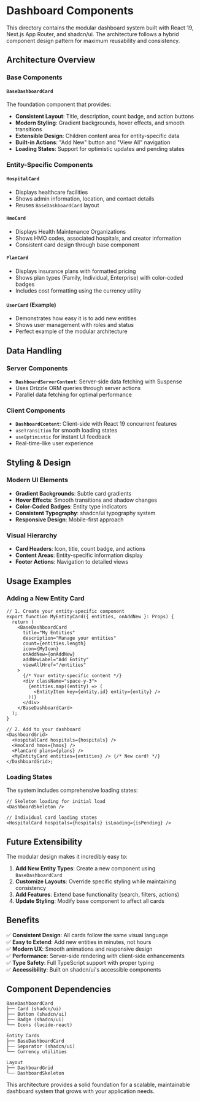 # Dashboard Components

This directory contains the modular dashboard system built with React 19, Next.js App Router, and shadcn/ui. The architecture follows a hybrid component design pattern for maximum reusability and consistency.

## Architecture Overview

### Base Components

#### `BaseDashboardCard`

The foundation component that provides:

- **Consistent Layout**: Title, description, count badge, and action buttons
- **Modern Styling**: Gradient backgrounds, hover effects, and smooth transitions
- **Extensible Design**: Children content area for entity-specific data
- **Built-in Actions**: "Add New" button and "View All" navigation
- **Loading States**: Support for optimistic updates and pending states

### Entity-Specific Components

#### `HospitalCard`

- Displays healthcare facilities
- Shows admin information, location, and contact details
- Reuses `BaseDashboardCard` layout

#### `HmoCard`

- Displays Health Maintenance Organizations
- Shows HMO codes, associated hospitals, and creator information
- Consistent card design through base component

#### `PlanCard`

- Displays insurance plans with formatted pricing
- Shows plan types (Family, Individual, Enterprise) with color-coded badges
- Includes cost formatting using the currency utility

#### `UserCard` (Example)

- Demonstrates how easy it is to add new entities
- Shows user management with roles and status
- Perfect example of the modular architecture

## Data Handling

### Server Components

- **`DashboardServerContent`**: Server-side data fetching with Suspense
- Uses Drizzle ORM queries through server actions
- Parallel data fetching for optimal performance

### Client Components

- **`DashboardContent`**: Client-side with React 19 concurrent features
- `useTransition` for smooth loading states
- `useOptimistic` for instant UI feedback
- Real-time-like user experience

## Styling & Design

### Modern UI Elements

- **Gradient Backgrounds**: Subtle card gradients
- **Hover Effects**: Smooth transitions and shadow changes
- **Color-Coded Badges**: Entity type indicators
- **Consistent Typography**: shadcn/ui typography system
- **Responsive Design**: Mobile-first approach

### Visual Hierarchy

- **Card Headers**: Icon, title, count badge, and actions
- **Content Areas**: Entity-specific information display
- **Footer Actions**: Navigation to detailed views

## Usage Examples

### Adding a New Entity Card

```tsx
// 1. Create your entity-specific component
export function MyEntityCard({ entities, onAddNew }: Props) {
  return (
    <BaseDashboardCard
      title="My Entities"
      description="Manage your entities"
      count={entities.length}
      icon={MyIcon}
      onAddNew={onAddNew}
      addNewLabel="Add Entity"
      viewAllHref="/entities"
    >
      {/* Your entity-specific content */}
      <div className="space-y-3">
        {entities.map((entity) => (
          <EntityItem key={entity.id} entity={entity} />
        ))}
      </div>
    </BaseDashboardCard>
  );
}

// 2. Add to your dashboard
<DashboardGrid>
  <HospitalCard hospitals={hospitals} />
  <HmoCard hmos={hmos} />
  <PlanCard plans={plans} />
  <MyEntityCard entities={entities} /> {/* New card! */}
</DashboardGrid>;
```

### Loading States

The system includes comprehensive loading states:

```tsx
// Skeleton loading for initial load
<DashboardSkeleton />

// Individual card loading states
<HospitalCard hospitals={hospitals} isLoading={isPending} />
```

## Future Extensibility

The modular design makes it incredibly easy to:

1. **Add New Entity Types**: Create a new component using `BaseDashboardCard`
2. **Customize Layouts**: Override specific styling while maintaining consistency
3. **Add Features**: Extend base functionality (search, filters, actions)
4. **Update Styling**: Modify base component to affect all cards

## Benefits

✅ **Consistent Design**: All cards follow the same visual language  
✅ **Easy to Extend**: Add new entities in minutes, not hours  
✅ **Modern UX**: Smooth animations and responsive design  
✅ **Performance**: Server-side rendering with client-side enhancements  
✅ **Type Safety**: Full TypeScript support with proper typing  
✅ **Accessibility**: Built on shadcn/ui's accessible components

## Component Dependencies

```
BaseDashboardCard
├── Card (shadcn/ui)
├── Button (shadcn/ui)
├── Badge (shadcn/ui)
└── Icons (lucide-react)

Entity Cards
├── BaseDashboardCard
├── Separator (shadcn/ui)
└── Currency utilities

Layout
├── DashboardGrid
└── DashboardSkeleton
```

This architecture provides a solid foundation for a scalable, maintainable dashboard system that grows with your application needs.
